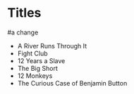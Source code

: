 # Titles
#a change
- A River Runs Through It
- Fight Club
- 12 Years a Slave
- The Big Short
- 12 Monkeys
- The Curious Case of Benjamin Button
